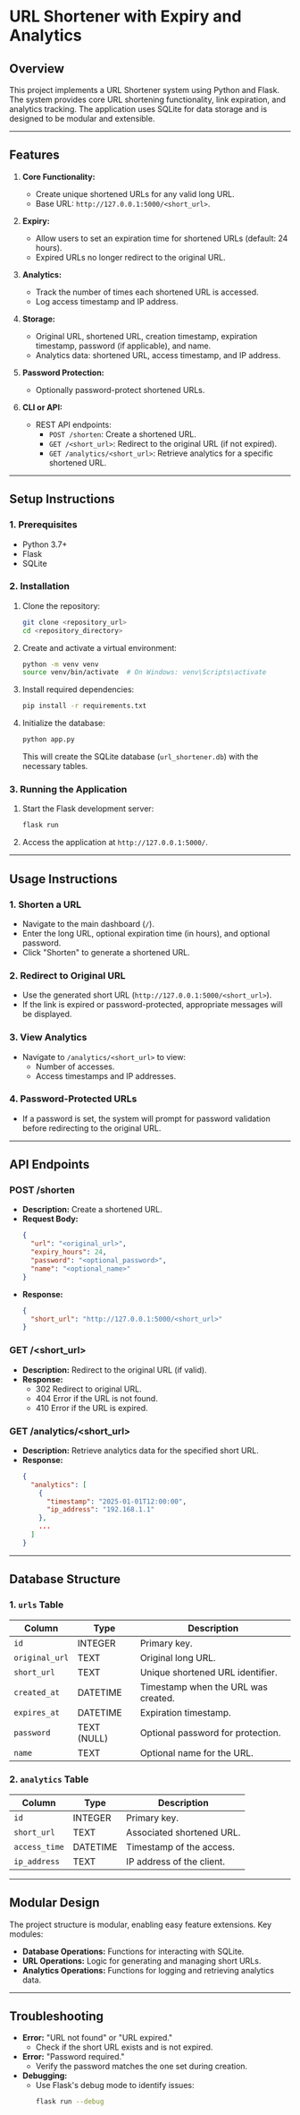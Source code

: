 # URL Shortener with Expiry and Analytics

## **Overview**
This project implements a URL Shortener system using Python and Flask. The system provides core URL shortening functionality, link expiration, and analytics tracking. The application uses SQLite for data storage and is designed to be modular and extensible.

---

## **Features**

1. **Core Functionality:**
   - Create unique shortened URLs for any valid long URL.
   - Base URL: `http://127.0.0.1:5000/<short_url>`.

2. **Expiry:**
   - Allow users to set an expiration time for shortened URLs (default: 24 hours).
   - Expired URLs no longer redirect to the original URL.

3. **Analytics:**
   - Track the number of times each shortened URL is accessed.
   - Log access timestamp and IP address.

4. **Storage:**
   - Original URL, shortened URL, creation timestamp, expiration timestamp, password (if applicable), and name.
   - Analytics data: shortened URL, access timestamp, and IP address.

5. **Password Protection:**
   - Optionally password-protect shortened URLs.

6. **CLI or API:**
   - REST API endpoints:
     - `POST /shorten`: Create a shortened URL.
     - `GET /<short_url>`: Redirect to the original URL (if not expired).
     - `GET /analytics/<short_url>`: Retrieve analytics for a specific shortened URL.

---

## **Setup Instructions**

### **1. Prerequisites**
- Python 3.7+
- Flask
- SQLite

### **2. Installation**
1. Clone the repository:
   ```bash
   git clone <repository_url>
   cd <repository_directory>
   ```

2. Create and activate a virtual environment:
   ```bash
   python -m venv venv
   source venv/bin/activate  # On Windows: venv\Scripts\activate
   ```

3. Install required dependencies:
   ```bash
   pip install -r requirements.txt
   ```

4. Initialize the database:
   ```bash
   python app.py
   ```
   This will create the SQLite database (`url_shortener.db`) with the necessary tables.

### **3. Running the Application**
1. Start the Flask development server:
   ```bash
   flask run
   ```
2. Access the application at `http://127.0.0.1:5000/`.

---

## **Usage Instructions**

### **1. Shorten a URL**
- Navigate to the main dashboard (`/`).
- Enter the long URL, optional expiration time (in hours), and optional password.
- Click "Shorten" to generate a shortened URL.

### **2. Redirect to Original URL**
- Use the generated short URL (`http://127.0.0.1:5000/<short_url>`).
- If the link is expired or password-protected, appropriate messages will be displayed.

### **3. View Analytics**
- Navigate to `/analytics/<short_url>` to view:
  - Number of accesses.
  - Access timestamps and IP addresses.

### **4. Password-Protected URLs**
- If a password is set, the system will prompt for password validation before redirecting to the original URL.

---

## **API Endpoints**

### **POST /shorten**
- **Description:** Create a shortened URL.
- **Request Body:**
  ```json
  {
    "url": "<original_url>",
    "expiry_hours": 24,  
    "password": "<optional_password>",
    "name": "<optional_name>"
  }
  ```
- **Response:**
  ```json
  {
    "short_url": "http://127.0.0.1:5000/<short_url>"
  }
  ```

### **GET /<short_url>**
- **Description:** Redirect to the original URL (if valid).
- **Response:**
  - 302 Redirect to original URL.
  - 404 Error if the URL is not found.
  - 410 Error if the URL is expired.

### **GET /analytics/<short_url>**
- **Description:** Retrieve analytics data for the specified short URL.
- **Response:**
  ```json
  {
    "analytics": [
      {
        "timestamp": "2025-01-01T12:00:00",
        "ip_address": "192.168.1.1"
      },
      ...
    ]
  }
  ```

---

## **Database Structure**

### **1. `urls` Table**
| Column         | Type         | Description                         |
|----------------|--------------|-------------------------------------|
| `id`           | INTEGER      | Primary key.                        |
| `original_url` | TEXT         | Original long URL.                  |
| `short_url`    | TEXT         | Unique shortened URL identifier.    |
| `created_at`   | DATETIME     | Timestamp when the URL was created. |
| `expires_at`   | DATETIME     | Expiration timestamp.               |
| `password`     | TEXT (NULL)  | Optional password for protection.   |
| `name`         | TEXT         | Optional name for the URL.          |

### **2. `analytics` Table**
| Column         | Type         | Description                         |
|----------------|--------------|-------------------------------------|
| `id`           | INTEGER      | Primary key.                        |
| `short_url`    | TEXT         | Associated shortened URL.           |
| `access_time`  | DATETIME     | Timestamp of the access.            |
| `ip_address`   | TEXT         | IP address of the client.           |

---

## **Modular Design**
The project structure is modular, enabling easy feature extensions. Key modules:
- **Database Operations:** Functions for interacting with SQLite.
- **URL Operations:** Logic for generating and managing short URLs.
- **Analytics Operations:** Functions for logging and retrieving analytics data.

---

## **Troubleshooting**
- **Error:** "URL not found" or "URL expired."
  - Check if the short URL exists and is not expired.
- **Error:** "Password required."
  - Verify the password matches the one set during creation.
- **Debugging:**
  - Use Flask's debug mode to identify issues:
    ```bash
    flask run --debug
    ```

